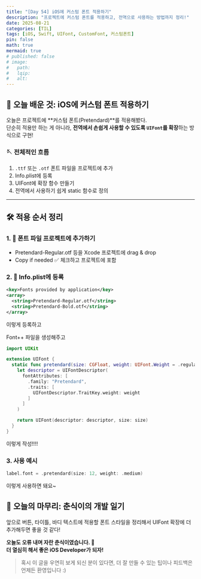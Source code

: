 ```yaml
---
title: "[Day 54] iOS에 커스텀 폰트 적용하기" 
description: "프로젝트에 커스텀 폰트를 적용하고, 전역으로 사용하는 방법까지 정리!"
date: 2025-08-21
categories: [TIL]
tags: [iOS, Swift, UIFont, CustomFont, 커스텀폰트]
pin: false
math: true
mermaid: true
# published: false
# image:
#   path:
#   lqip: 
#   alt: 
---
```


## 📌 오늘 배운 것: iOS에 커스텀 폰트 적용하기

오늘은 프로젝트에 **커스텀 폰트(Pretendard)**를 적용해봤다.  
단순히 적용만 하는 게 아니라, **전역에서 손쉽게 사용할 수 있도록 `UIFont`를 확장**하는 방식으로 구현!

### 🪡 전체적인 흐름

1. `.ttf` 또는 `.otf` 폰트 파일을 프로젝트에 추가  
2. Info.plist에 등록  
3. UIFont에 확장 함수 만들기  
4. 전역에서 사용하기 쉽게 static 함수로 정의

---

## 🛠️ 적용 순서 정리

### 1. 📂 폰트 파일 프로젝트에 추가하기
- Pretendard-Regular.otf 등을 Xcode 프로젝트에 drag & drop
- Copy if needed ✅ 체크하고 프로젝트에 포함

### 2. 📝 Info.plist에 등록

```xml
<key>Fonts provided by application</key>
<array>
  <string>Pretendard-Regular.otf</string>
  <string>Pretendard-Bold.otf</string>
</array>
```

이렇게 등록하고 

Font++ 파일을 생성해주고 

```swift
import UIKit

extension UIFont {
  static func pretendard(size: CGFloat, weight: UIFont.Weight = .regular) -> UIFont {
    let descriptor = UIFontDescriptor(
      fontAttributes: [
        .family: "Pretendard",
        .traits: [
          UIFontDescriptor.TraitKey.weight: weight
        ]
      ]
    )

    return UIFont(descriptor: descriptor, size: size)
  }
}
```

이렇게 작성!!!! 

### 3. 사용 예시
```swift
label.font = .pretendard(size: 12, weight: .medium)
```

이렇게 사용하면 돼요~

## 🐾 오늘의 마무리: 춘식이의 개발 일기

앞으로 버튼, 타이틀, 바디 텍스트에 적용할 폰트 스타일을 정리해서
UIFont 확장에 더 추가해두면 좋을 것 같다!

**오늘도 오류 내며 자란 춘식이였습니다. 🐾**  
**더 열심히 해서 좋은 iOS Developer가 되자!**

> 혹시 이 글을 우연히 보게 되신 분이 있다면, 더 잘 만들 수 있는 팁이나 피드백은 언제든 환영입니다 :)